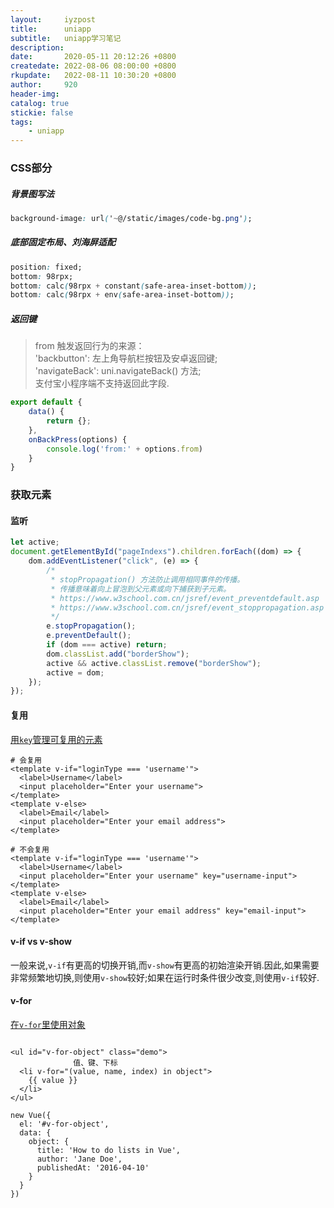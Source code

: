 ```yaml
---
layout:     iyzpost
title:      uniapp
subtitle:  	uniapp学习笔记
description: 
date:       2020-05-11 20:12:26 +0800
createdate: 2022-08-06 08:00:00 +0800
rkupdate:   2022-08-11 10:30:20 +0800
author:     920
header-img: 
catalog: true
stickie: false
tags:
    - uniapp
---
```


### CSS部分

##### 背景图写法

```css
background-image: url('~@/static/images/code-bg.png');
```

##### 底部固定布局、刘海屏适配

```css
position: fixed;
bottom: 98rpx;
bottom: calc(98rpx + constant(safe-area-inset-bottom));
bottom: calc(98rpx + env(safe-area-inset-bottom));
```

##### 返回键
>from 触发返回行为的来源：  
'backbutton': 左上角导航栏按钮及安卓返回键;  
'navigateBack': uni.navigateBack() 方法;  
支付宝小程序端不支持返回此字段.

```js
export default {
    data() {
        return {};
    },
    onBackPress(options) {
        console.log('from:' + options.from)
    }
}
```

### 获取元素


#### 监听

```js
let active;
document.getElementById("pageIndexs").children.forEach((dom) => {
    dom.addEventListener("click", (e) => {
        /*
         * stopPropagation() 方法防止调用相同事件的传播。
         * 传播意味着向上冒泡到父元素或向下捕获到子元素。
         * https://www.w3school.com.cn/jsref/event_preventdefault.asp
         * https://www.w3school.com.cn/jsref/event_stoppropagation.asp
         */
        e.stopPropagation();
        e.preventDefault();
        if (dom === active) return;
        dom.classList.add("borderShow");
        active && active.classList.remove("borderShow");
        active = dom;
    });
});
```

#### 复用

[用`key`管理可复用的元素](https://v2.cn.vuejs.org/v2/guide/conditional.html#%E7%94%A8-key-%E7%AE%A1%E7%90%86%E5%8F%AF%E5%A4%8D%E7%94%A8%E7%9A%84%E5%85%83%E7%B4%A0)  

```vue
# 会复用
<template v-if="loginType === 'username'">
  <label>Username</label>
  <input placeholder="Enter your username">
</template>
<template v-else>
  <label>Email</label>
  <input placeholder="Enter your email address">
</template>

# 不会复用
<template v-if="loginType === 'username'">
  <label>Username</label>
  <input placeholder="Enter your username" key="username-input">
</template>
<template v-else>
  <label>Email</label>
  <input placeholder="Enter your email address" key="email-input">
</template>
```

#### v-if vs v-show

一般来说,`v-if`有更高的切换开销,而`v-show`有更高的初始渲染开销.因此,如果需要非常频繁地切换,则使用`v-show`较好;如果在运行时条件很少改变,则使用`v-if`较好.


#### v-for
[在`v-for`里使用对象](https://v2.cn.vuejs.org/v2/guide/list.html#%E5%9C%A8-v-for-%E9%87%8C%E4%BD%BF%E7%94%A8%E5%AF%B9%E8%B1%A1)  

```vue

<ul id="v-for-object" class="demo">
              值、键、下标
  <li v-for="(value, name, index) in object">
    {{ value }}
  </li>
</ul>

new Vue({
  el: '#v-for-object',
  data: {
    object: {
      title: 'How to do lists in Vue',
      author: 'Jane Doe',
      publishedAt: '2016-04-10'
    }
  }
})
```




